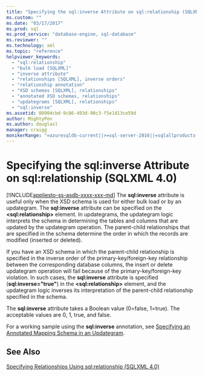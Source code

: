 ```yaml
---
title: "Specifying the sql:inverse Attribute on sql:relationship (SQLXML 4.0) | Microsoft Docs"
ms.custom: ""
ms.date: "03/17/2017"
ms.prod: sql
ms.prod_service: "database-engine, sql-database"
ms.reviewer: ""
ms.technology: xml
ms.topic: "reference"
helpviewer_keywords: 
  - "sql:relationship"
  - "bulk load [SQLXML]"
  - "inverse attribute"
  - "relationships [SQLXML], inverse orders"
  - "relationship annotation"
  - "XSD schemas [SQLXML], relationships"
  - "annotated XSD schemas, relationships"
  - "updategrams [SQLXML], relationships"
  - "sql:inverse"
ms.assetid: 08904cbd-9c86-493d-90c3-f5e1d13ce59d
author: MightyPen
ms.author: douglasl
manager: craigg
monikerRange: "=azuresqldb-current||>=sql-server-2016||=sqlallproducts-allversions||>=sql-server-linux-2017||=azuresqldb-mi-current"
---
```

# Specifying the sql:inverse Attribute on sql:relationship (SQLXML 4.0)
[!INCLUDE[appliesto-ss-asdb-xxxx-xxx-md](../../includes/appliesto-ss-asdb-xxxx-xxx-md.md)]
  The **sql:inverse** attribute is useful only when the XSD schema is used for either bulk load or by an updategram. The **sql:inverse** attribute can be specified on the **\<sql:relationship>** element. In updategrams, the updategram logic interprets the schema in determining the tables and columns that are updated by the updategram operation. The parent-child relationships that are specified in the schema determine the order in which the records are modified (inserted or deleted).  
  
 If you have an XSD schema in which the parent-child relationship is specified in the inverse order of the primary-key/foreign-key relationship between the corresponding database columns, the insert or delete updategram operation will fail because of the primary-key/foreign-key violation. In such cases, the **sql:inverse** attribute is specified (**sql:inverse="true"**) in the **\<sql:relationship>** element, and the updategram logic inverses its interpretation of the parent-child relationship specified in the schema.  
  
 The **sql:inverse** attribute takes a Boolean value (0=false, 1=true). The acceptable values are 0, 1, true, and false.  
  
 For a working sample using the **sql:inverse** annotation, see [Specifying an Annotated Mapping Schema in an Updategram](../../relational-databases/sqlxml-annotated-xsd-schemas-xpath-queries/updategrams/specifying-an-annotated-mapping-schema-in-an-updategram-sqlxml-4-0.md).  
  
## See Also  
 [Specifying Relationships Using sql:relationship &#40;SQLXML 4.0&#41;](../../relational-databases/sqlxml-annotated-xsd-schemas-using/specifying-relationships-using-sql-relationship-sqlxml-4-0.md)  
  
  
